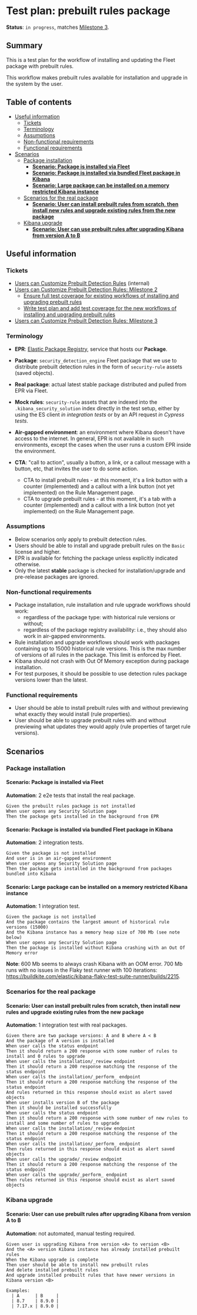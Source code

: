 # Test plan: prebuilt rules package <!-- omit from toc -->

**Status**: `in progress`, matches [Milestone 3](https://github.com/elastic/kibana/issues/174168).

## Summary <!-- omit from toc -->

This is a test plan for the workflow of installing and updating the Fleet package with prebuilt rules.

This workflow makes prebuilt rules available for installation and upgrade in the system by the user.

## Table of contents <!-- omit from toc -->

<!--
Please use the "Markdown All in One" VS Code extension to keep the TOC in sync with the text:
https://marketplace.visualstudio.com/items?itemName=yzhang.markdown-all-in-one
-->

- [Useful information](#useful-information)
  - [Tickets](#tickets)
  - [Terminology](#terminology)
  - [Assumptions](#assumptions)
  - [Non-functional requirements](#non-functional-requirements)
  - [Functional requirements](#functional-requirements)
- [Scenarios](#scenarios)
  - [Package installation](#package-installation)
    - [**Scenario: Package is installed via Fleet**](#scenario-package-is-installed-via-fleet)
    - [**Scenario: Package is installed via bundled Fleet package in Kibana**](#scenario-package-is-installed-via-bundled-fleet-package-in-kibana)
    - [**Scenario: Large package can be installed on a memory restricted Kibana instance**](#scenario-large-package-can-be-installed-on-a-memory-restricted-kibana-instance)
  - [Scenarios for the real package](#scenarios-for-the-real-package)
    - [**Scenario: User can install prebuilt rules from scratch, then install new rules and upgrade existing rules from the new package**](#scenario-user-can-install-prebuilt-rules-from-scratch-then-install-new-rules-and-upgrade-existing-rules-from-the-new-package)
  - [Kibana upgrade](#kibana-upgrade)
    - [**Scenario: User can use prebuilt rules after upgrading Kibana from version A to B**](#scenario-user-can-use-prebuilt-rules-after-upgrading-kibana-from-version-a-to-b)

## Useful information

### Tickets

- [Users can Customize Prebuilt Detection Rules](https://github.com/elastic/security-team/issues/1974) (internal)
- [Users can Customize Prebuilt Detection Rules: Milestone 2](https://github.com/elastic/kibana/issues/174167)
  - [Ensure full test coverage for existing workflows of installing and upgrading prebuilt rules](https://github.com/elastic/kibana/issues/148176)
  - [Write test plan and add test coverage for the new workflows of installing and upgrading prebuilt rules](https://github.com/elastic/kibana/issues/148192)
- [Users can Customize Prebuilt Detection Rules: Milestone 3](https://github.com/elastic/kibana/issues/174168)

### Terminology

- **EPR**: [Elastic Package Registry](https://github.com/elastic/package-registry), service that hosts our **Package**.

- **Package**: `security_detection_engine` Fleet package that we use to distribute prebuilt detection rules in the form of `security-rule` assets (saved objects).

- **Real package**: actual latest stable package distributed and pulled from EPR via Fleet.

- **Mock rules**: `security-rule` assets that are indexed into the `.kibana_security_solution` index directly in the test setup, either by using the ES client _in integration tests_ or by an API request _in Cypress tests_.

- **Air-gapped environment**: an environment where Kibana doesn't have access to the internet. In general, EPR is not available in such environments, except the cases when the user runs a custom EPR inside the environment.

- **CTA**: "call to action", usually a button, a link, or a callout message with a button, etc, that invites the user to do some action.
  - CTA to install prebuilt rules - at this moment, it's a link button with a counter (implemented) and a callout with a link button (not yet implemented) on the Rule Management page.
  - CTA to upgrade prebuilt rules - at this moment, it's a tab with a counter (implemented) and a callout with a link button (not yet implemented) on the Rule Management page.

### Assumptions

- Below scenarios only apply to prebuilt detection rules.
- Users should be able to install and upgrade prebuilt rules on the `Basic` license and higher.
- EPR is available for fetching the package unless explicitly indicated otherwise.
- Only the latest **stable** package is checked for installation/upgrade and pre-release packages are ignored.

### Non-functional requirements

- Package installation, rule installation and rule upgrade workflows should work:
  - regardless of the package type: with historical rule versions or without;
  - regardless of the package registry availability: i.e., they should also work in air-gapped environments.
- Rule installation and upgrade workflows should work with packages containing up to 15000 historical rule versions. This is the max number of versions of all rules in the package. This limit is enforced by Fleet.
- Kibana should not crash with Out Of Memory exception during package installation.
- For test purposes, it should be possible to use detection rules package versions lower than the latest.

### Functional requirements

- User should be able to install prebuilt rules with and without previewing what exactly they would install (rule properties).
- User should be able to upgrade prebuilt rules with and without previewing what updates they would apply (rule properties of target rule versions).

## Scenarios

### Package installation

#### **Scenario: Package is installed via Fleet**

**Automation**: 2 e2e tests that install the real package.

```Gherkin
Given the prebuilt rules package is not installed
When user opens any Security Solution page
Then the package gets installed in the background from EPR
```

#### **Scenario: Package is installed via bundled Fleet package in Kibana**

**Automation**: 2 integration tests.

```Gherkin
Given the package is not installed
And user is in an air-gapped environment
When user opens any Security Solution page
Then the package gets installed in the background from packages bundled into Kibana
```

#### **Scenario: Large package can be installed on a memory restricted Kibana instance**

**Automation**: 1 integration test.

```Gherkin
Given the package is not installed
And the package contains the largest amount of historical rule versions (15000)
And the Kibana instance has a memory heap size of 700 Mb (see note below)
When user opens any Security Solution page
Then the package is installed without Kibana crashing with an Out Of Memory error
```

**Note**: 600 Mb seems to always crash Kibana with an OOM error. 700 Mb runs with no issues in the Flaky test runner with 100 iterations: https://buildkite.com/elastic/kibana-flaky-test-suite-runner/builds/2215.

### Scenarios for the real package

#### **Scenario: User can install prebuilt rules from scratch, then install new rules and upgrade existing rules from the new package**

**Automation**: 1 integration test with real packages.

```Gherkin
Given there are two package versions: A and B where A < B
And the package of A version is installed
When user calls the status endpoint
Then it should return a 200 response with some number of rules to install and 0 rules to upgrade
When user calls the installation/_review endpoint
Then it should return a 200 response matching the response of the status endpoint
When user calls the installation/_perform_ endpoint
Then it should return a 200 response matching the response of the status endpoint
And rules returned in this response should exist as alert saved objects
When user installs version B of the package
Then it should be installed successfully
When user calls the status endpoint
Then it should return a 200 response with some number of new rules to install and some number of rules to upgrade
When user calls the installation/_review endpoint
Then it should return a 200 response matching the response of the status endpoint
When user calls the installation/_perform_ endpoint
Then rules returned in this response should exist as alert saved objects
When user calls the upgrade/_review endpoint
Then it should return a 200 response matching the response of the status endpoint
When user calls the upgrade/_perform_ endpoint
Then rules returned in this response should exist as alert saved objects
```

### Kibana upgrade

#### **Scenario: User can use prebuilt rules after upgrading Kibana from version A to B**

**Automation**: not automated, manual testing required.

```Gherkin
Given user is upgrading Kibana from version <A> to version <B>
And the <A> version Kibana instance has already installed prebuilt rules
When the Kibana upgrade is complete
Then user should be able to install new prebuilt rules
And delete installed prebuilt rules
And upgrade installed prebuilt rules that have newer versions in Kibana version <B>

Examples:
  | A      | B     |
  | 8.7    | 8.9.0 |
  | 7.17.x | 8.9.0 |
```
